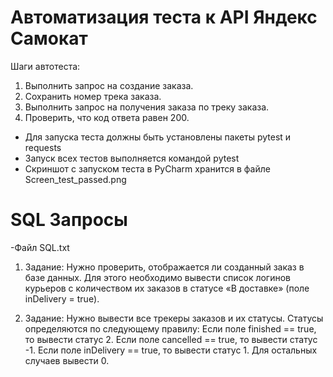 ﻿# Автоматизация теста к API Яндекс Самокат
 
Шаги автотеста:
 1. Выполнить запрос на создание заказа.
 2. Сохранить номер трека заказа.
 3. Выполнить запрос на получения заказа по треку заказа.
 4. Проверить, что код ответа равен 200.
  
- Для запуска теста должны быть установлены пакеты pytest и requests
- Запуск всех тестов выполняется командой pytest
- Cкриншот с запуском теста в PyCharm хранится в файле Screen_test_passed.png

# SQL Запросы

-Файл SQL.txt

1. Задание: Нужно проверить, отображается ли созданный заказ в базе данных. Для этого необходимо вывести список логинов курьеров с количеством их заказов в статусе «В доставке» (поле inDelivery = true).
  
2. Задание: Нужно вывести все трекеры заказов и их статусы. Статусы определяются по следующему правилу:
  Если поле finished == true, то вывести статус 2.
  Если поле canсelled == true, то вывести статус -1.
  Если поле inDelivery == true, то вывести статус 1.
  Для остальных случаев вывести 0. 

